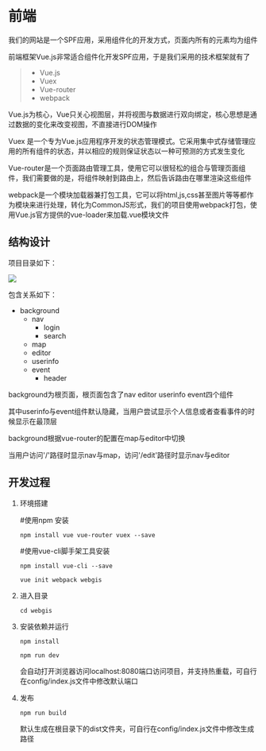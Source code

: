 # 前端

我们的网站是一个SPF应用，采用组件化的开发方式，页面内所有的元素均为组件

前端框架Vue.js非常适合组件化开发SPF应用，于是我们采用的技术框架就有了

> - Vue.js
> - Vuex
> - Vue-router
> - webpack

Vue.js为核心，Vue只关心视图层，并将视图与数据进行双向绑定，核心思想是通过数据的变化来改变视图，不直接进行DOM操作

Vuex 是一个专为Vue.js应用程序开发的状态管理模式。它采用集中式存储管理应用的所有组件的状态，并以相应的规则保证状态以一种可预测的方式发生变化

Vue-router是一个页面路由管理工具，使用它可以很轻松的组合与管理页面组件，我们需要做的是，将组件映射到路由上，然后告诉路由在哪里渲染这些组件

webpack是一个模块加载器兼打包工具，它可以将html,js,css甚至图片等等都作为模块来进行处理，转化为CommonJS形式，我们的项目使用webpack打包，使用Vue.js官方提供的vue-loader来加载.vue模块文件

## 结构设计

项目目录如下：

![](http://csu.edwarddd.cn/static/img/jiegou.png)

包含关系如下：

- background
    - nav
        - login
        - search
    - map
    - editor
    - userinfo
    - event
        - header

background为根页面，根页面包含了nav editor userinfo event四个组件

其中userinfo与event组件默认隐藏，当用户尝试显示个人信息或者查看事件的时候显示在最顶层

background根据vue-router的配置在map与editor中切换

当用户访问'/'路径时显示nav与map，访问'/edit'路径时显示nav与editor

## 开发过程

1. 环境搭建
        
    #使用npm 安装

     `
     npm install vue vue-router vuex --save
     `

     #使用vue-cli脚手架工具安装

     `
     npm install vue-cli --save
    `

    `
    vue init webpack webgis
    `

2. 进入目录

    `
    cd webgis
    `
3. 安装依赖并运行

    `
    npm install
    `

    `
    npm run dev
    `

    会自动打开浏览器访问localhost:8080端口访问项目，并支持热重载，可自行在config/index.js文件中修改默认端口

4. 发布

    `
    npm run build
    `

    默认生成在根目录下的dist文件夹，可自行在config/index.js文件中修改生成路径



    